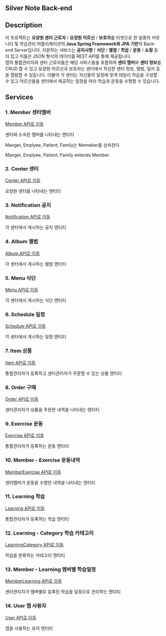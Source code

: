 ## Silver Note Back-end

## Description

이 프로젝트는 **요양원 센터 근로자** / **요양원 어르신** / **보호자**를 타겟으로 한 일종의 커뮤니티 및 학습관리 어플리케이션의 **Java Spring Framework와 JPA 기반**의 Back-end Server입니다. 지원하는 서비스는 **공지사항** / **식단** / **앨범** / **학습** / **운동** / **쇼핑** 등이 있고 이들은 JSON 형식의 데이터를 REST API를 통해 제공됩니다.  
앱의 통합관리자와 센터 근로자들은 해당 서비스들을 포함하여 **센터 멤버**와 **센터 정보**를 CRUD 할 수 있고 요양원 어르신과 보호자는 센터에서 작성한 센터 정보, 앨범, 일지 등을 열람할 수 있습니다. 더불어 각 센터는 자신들의 일정에 맞게 데일리 학습을 구성할 수 있고 어르신들을 센터에서 제공하는 일정을 따라 학습과 운동을 수행할 수 있습니다.

## Services

### 1. Member 센터멤버
[Member API로 이동](./api/MemberAPI.md)

센터에 소속된 멤버를 나타내는 엔티티

Manger, Emplyee, Patient, Family는 Memeber를 상속한다

Manger, Emplyee, Patient, Family extends Member


### 2. Center 센터
[Center API로 이동](./api/CenterAPI.md)

요양원 센터를 나타내는 엔티티


### 3. Notification 공지
[Notification API로 이동](./api/NotificationAPI.md)

각 센터에서 게시하는 공지 엔티티


### 4. Album 앨범
[Album API로 이동](./api/AlbumAPI.md)

각 센터에서 게시하는 앨범 엔티티
    

### 5. Menu 식단
[Menu API로 이동](./api/MenuAPI.md)

각 센터에서 게시하는 식단 엔티티


### 6. Schedule 일정
[Schedule API로 이동](./api/ScheduleAPI.md)

각 센터에서 게시하는 일정 엔티티


### 7. Item 상품
[Item API로 이동](./api/ItemAPI.md)

통합관리자가 등록하고 센터관리자가 주문할 수 있는 상품 엔티티


### 8. Order 구매
[Order API로 이동](./api/OrderAPI.md)

센터관리자가 상품을 주문한 내역을 나타내는 엔티티


### 9. Exercise 운동
[Exercise API로 이동](./api/ExerciseAPI.md)

통합관리자가 등록하는 운동 엔티티


### 10. Member - Exercise 운동내역
[MemberExercise API로 이동](./api/MemberExerciseAPI.md)

센터멤버가 운동을 수행한 내역을 나타내는 엔티티


### 11. Learning 학습
[Learning API로 이동](./api/LearningAPI.md)

통합관리자가 등록하는 학습 엔티티


### 12. Learning - Category 학습 카테고리
[LearningCategory API로 이동](./api/LearningCategoryAPI.md)

학습을 분류하는 카테고리 엔티티


### 13. Member - Learning 멤버별 학습일정
[MemberLearning API로 이동](./api/MemberLearningAPI.md)

센터관리자가 멤버별로 등록된 학습을 일정으로 관리하는 엔티티


### 14. User 앱 사용자
[User API로 이동](./api/UserAPI.md)

앱을 사용하는 유저 엔티티

